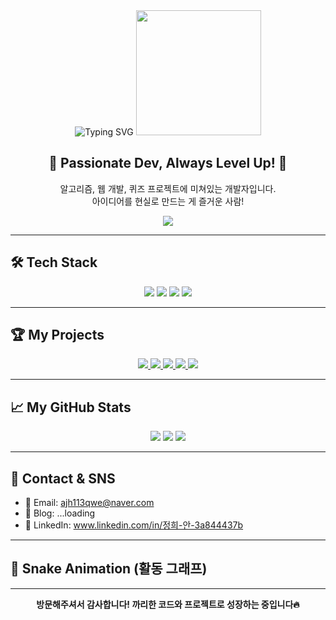 <div align="center">
  
  <img src="https://readme-typing-svg.demolab.com?font=Fira+Code&size=28&pause=1000&color=F71A1A&width=500&lines=JamesAn13+Welcome+to+My+GitHub!;🔥+Developer+%7C+Algorithm+%7C+Web+Project+%7C+Quiz+Master+🔥" alt="Typing SVG" />
  <img src="https://media.giphy.com/media/3oEjI6SIIHBdRxXI40/giphy.gif" width="200"/>
  
  <h2>🚀 Passionate Dev, Always Level Up! 🚀</h2>
  <p>알고리즘, 웹 개발, 퀴즈 프로젝트에 미쳐있는 개발자입니다.<br>
  아이디어를 현실로 만드는 게 즐거운 사람!</p>
  
  <img src="https://komarev.com/ghpvc/?username=JamesAn13&style=for-the-badge"/>
</div>

---

## 🛠️ Tech Stack

<p align="center">
  <img src="https://img.shields.io/badge/Python-3776AB?style=for-the-badge&logo=python&logoColor=white"/>
  <img src="https://img.shields.io/badge/JavaScript-F7DF1E?style=for-the-badge&logo=javascript&logoColor=black"/>
  <img src="https://img.shields.io/badge/HTML5-E34F26?style=for-the-badge&logo=html5&logoColor=white"/>
  <img src="https://img.shields.io/badge/CSS3-1572B6?style=for-the-badge&logo=css3&logoColor=white"/>
</p>

---

## 🏆 My Projects

<div align="center">
  <a href="https://github.com/JamesAn13/Algo">
    <img src="https://github-readme-stats.vercel.app/api/pin/?username=JamesAn13&repo=Algo&theme=dark" />
  </a>
  <a href="https://github.com/JamesAn13/CRUD_board">
    <img src="https://github-readme-stats.vercel.app/api/pin/?username=JamesAn13&repo=CRUD_board&theme=dark" />
  </a>
  <a href="https://github.com/JamesAn13/Dementia-Quiz-web">
    <img src="https://github-readme-stats.vercel.app/api/pin/?username=JamesAn13&repo=Dementia-Quiz-web&theme=dark" />
  </a>
  <a href="https://github.com/JamesAn13/DementiaQuiz">
    <img src="https://github-readme-stats.vercel.app/api/pin/?username=JamesAn13&repo=DementiaQuiz&theme=dark" />
  </a>
  <a href="https://github.com/JamesAn13/DB_quiz">
    <img src="https://github-readme-stats.vercel.app/api/pin/?username=JamesAn13&repo=DB_quiz&theme=dark" />
  </a>
</div>

---

## 📈 My GitHub Stats

<div align="center">
  <img src="https://github-readme-stats.vercel.app/api?username=JamesAn13&show_icons=true&theme=radical"/>
  <img src="https://github-readme-streak-stats.herokuapp.com/?user=JamesAn13&theme=radical"/>
  <img src="https://github-profile-summary-cards.vercel.app/api/cards/profile-details?username=JamesAn13&theme=monokai"/>
</div>

---

## 💬 Contact & SNS

- 📧 Email: <ajh113qwe@naver.com>
- 📝 Blog: ...loading
- 💼 LinkedIn: www.linkedin.com/in/정희-안-3a844437b

---

## 🐍 Snake Animation (활동 그래프)


---

<div align="center">
  <strong>방문해주셔서 감사합니다! 까리한 코드와 프로젝트로 성장하는 중입니다🔥</strong>
</div>
